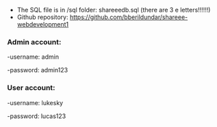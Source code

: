 * The SQL file is in /sql folder: shareeedb.sql (there are 3 e letters!!!!!!)
* Github repository: https://github.com/bberildundar/shareee-webdevelopment1

### Admin account:

-username: admin

-password: admin123


### User account:

-username: lukesky

-password: lucas123
